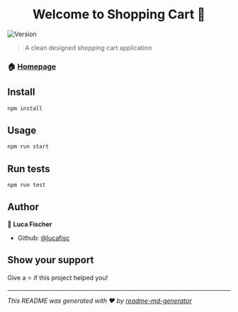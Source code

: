 <h1 align="center">Welcome to Shopping Cart 👋</h1>
<p>
  <img alt="Version" src="https://img.shields.io/badge/version-0.1.0-blue.svg?cacheSeconds=2592000" />
</p>

> A clean designed shopping cart application

### 🏠 [Homepage](https://lucafisc.github.)

## Install

```sh
npm install
```

## Usage

```sh
npm run start
```

## Run tests

```sh
npm run test
```

## Author

👤 **Luca Fischer**

* Github: [@lucafisc](https://github.com/lucafisc)

## Show your support

Give a ⭐️ if this project helped you!

***
_This README was generated with ❤️ by [readme-md-generator](https://github.com/kefranabg/readme-md-generator)_